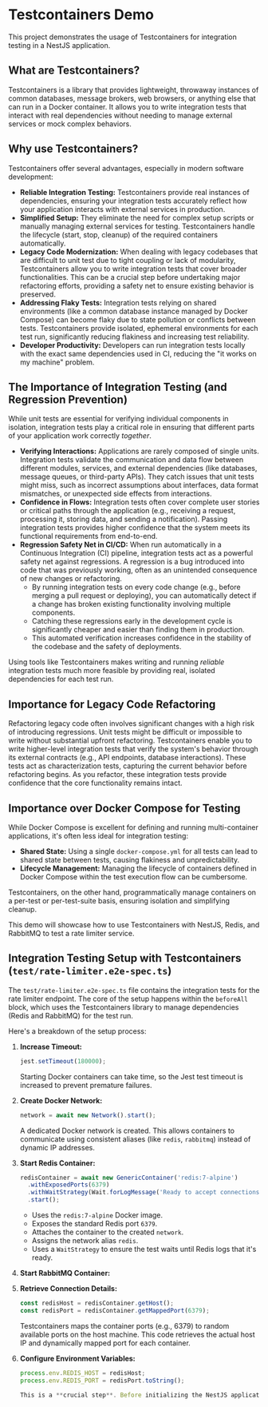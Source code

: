 # Testcontainers Demo

This project demonstrates the usage of Testcontainers for integration testing in a NestJS application.

## What are Testcontainers?

Testcontainers is a library that provides lightweight, throwaway instances of common databases, message brokers, web browsers, or anything else that can run in a Docker container. It allows you to write integration tests that interact with real dependencies without needing to manage external services or mock complex behaviors.

## Why use Testcontainers?

Testcontainers offer several advantages, especially in modern software development:

* **Reliable Integration Testing:** Testcontainers provide real instances of dependencies, ensuring your integration tests accurately reflect how your application interacts with external services in production.
* **Simplified Setup:** They eliminate the need for complex setup scripts or manually managing external services for testing. Testcontainers handle the lifecycle (start, stop, cleanup) of the required containers automatically.
* **Legacy Code Modernization:** When dealing with legacy codebases that are difficult to unit test due to tight coupling or lack of modularity, Testcontainers allow you to write integration tests that cover broader functionalities. This can be a crucial step before undertaking major refactoring efforts, providing a safety net to ensure existing behavior is preserved.
* **Addressing Flaky Tests:** Integration tests relying on shared environments (like a common database instance managed by Docker Compose) can become flaky due to state pollution or conflicts between tests. Testcontainers provide isolated, ephemeral environments for each test run, significantly reducing flakiness and increasing test reliability.
* **Developer Productivity:** Developers can run integration tests locally with the exact same dependencies used in CI, reducing the "it works on my machine" problem.

## The Importance of Integration Testing (and Regression Prevention)

While unit tests are essential for verifying individual components in isolation, integration tests play a critical role in ensuring that different parts of your application work correctly *together*.

* **Verifying Interactions:** Applications are rarely composed of single units. Integration tests validate the communication and data flow between different modules, services, and external dependencies (like databases, message queues, or third-party APIs). They catch issues that unit tests might miss, such as incorrect assumptions about interfaces, data format mismatches, or unexpected side effects from interactions.
* **Confidence in Flows:** Integration tests often cover complete user stories or critical paths through the application (e.g., receiving a request, processing it, storing data, and sending a notification). Passing integration tests provides higher confidence that the system meets its functional requirements from end-to-end.
* **Regression Safety Net in CI/CD:** When run automatically in a Continuous Integration (CI) pipeline, integration tests act as a powerful safety net against regressions. A regression is a bug introduced into code that was previously working, often as an unintended consequence of new changes or refactoring.
    * By running integration tests on every code change (e.g., before merging a pull request or deploying), you can automatically detect if a change has broken existing functionality involving multiple components.
    * Catching these regressions early in the development cycle is significantly cheaper and easier than finding them in production.
    * This automated verification increases confidence in the stability of the codebase and the safety of deployments.

Using tools like Testcontainers makes writing and running *reliable* integration tests much more feasible by providing real, isolated dependencies for each test run.

## Importance for Legacy Code Refactoring

Refactoring legacy code often involves significant changes with a high risk of introducing regressions. Unit tests might be difficult or impossible to write without substantial upfront refactoring. Testcontainers enable you to write higher-level integration tests that verify the system's behavior through its external contracts (e.g., API endpoints, database interactions). These tests act as characterization tests, capturing the current behavior before refactoring begins. As you refactor, these integration tests provide confidence that the core functionality remains intact.

## Importance over Docker Compose for Testing

While Docker Compose is excellent for defining and running multi-container applications, it's often less ideal for integration testing:

* **Shared State:** Using a single `docker-compose.yml` for all tests can lead to shared state between tests, causing flakiness and unpredictability.
* **Lifecycle Management:** Managing the lifecycle of containers defined in Docker Compose within the test execution flow can be cumbersome.

Testcontainers, on the other hand, programmatically manage containers on a per-test or per-test-suite basis, ensuring isolation and simplifying cleanup.

This demo will showcase how to use Testcontainers with NestJS, Redis, and RabbitMQ to test a rate limiter service.

## Integration Testing Setup with Testcontainers (`test/rate-limiter.e2e-spec.ts`)

The `test/rate-limiter.e2e-spec.ts` file contains the integration tests for the rate limiter endpoint. The core of the setup happens within the `beforeAll` block, which uses the Testcontainers library to manage dependencies (Redis and RabbitMQ) for the test run.

Here's a breakdown of the setup process:

1. **Increase Timeout:**

    ```typescript
    jest.setTimeout(180000);
    ```

    Starting Docker containers can take time, so the Jest test timeout is increased to prevent premature failures.

2. **Create Docker Network:**

    ```typescript
    network = await new Network().start();
    ```

    A dedicated Docker network is created. This allows containers to communicate using consistent aliases (like `redis`, `rabbitmq`) instead of dynamic IP addresses.

3. **Start Redis Container:**

    ```typescript
    redisContainer = await new GenericContainer('redis:7-alpine')
      .withExposedPorts(6379)
      .withWaitStrategy(Wait.forLogMessage('Ready to accept connections'))
      .start();
    ```

    * Uses the `redis:7-alpine` Docker image.
    * Exposes the standard Redis port `6379`.
    * Attaches the container to the created `network`.
    * Assigns the network alias `redis`.
    * Uses a `WaitStrategy` to ensure the test waits until Redis logs that it's ready.

4. **Start RabbitMQ Container:**

5. **Retrieve Connection Details:**

    ```typescript
    const redisHost = redisContainer.getHost();
    const redisPort = redisContainer.getMappedPort(6379);
    ```

    Testcontainers maps the container ports (e.g., 6379) to random available ports on the host machine. This code retrieves the actual host IP and dynamically mapped port for each container.

6. **Configure Environment Variables:**

    ```typescript
    process.env.REDIS_HOST = redisHost;
    process.env.REDIS_PORT = redisPort.toString();

    This is a **crucial step**. Before initializing the NestJS application for testing, the environment variables are set to point to the dynamically allocated host and port of the Testcontainers. This ensures the application connects to the temporary container instances, not local or other configured services.
